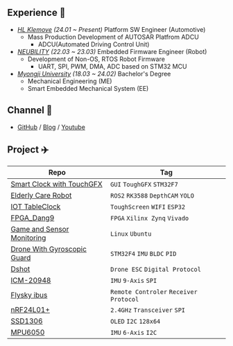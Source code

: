 ## Experience 🦄
- *[HL Klemove](https://www.hlklemove.com/) (24.01 ~ Present)* Platform SW Engineer (Automotive)
    - Mass Production Development of AUTOSAR Platfrom ADCU
      - ADCU(Automated Driving Control Unit)
- *[NEUBILITY](https://www.neubility.co.kr/) (22.03 ~ 23.03)* Embedded Firmware Engineer (Robot)
    - Development of Non-OS, RTOS Robot Firmware 
      - UART, SPI, PWM, DMA, ADC based on STM32 MCU
- *[Myongji University](https://www.mju.ac.kr/sites/mjukr/intro/intro.html) (18.03 ~ 24.02)* Bachelor's Degree
  - Mechanical Engineering (ME)
  - Smart Embedded Mechanical System (EE)

## Channel 🐬
- [GitHub](https://github.com/mokhwasomssi) / [Blog](https://mokhwasomssi.tistory.com/) / [Youtube](https://www.youtube.com/channel/UCjLpy5cuPepSS_kRHBvJvzQ)

## Project ✈️
| Repo  | Tag  |
|---|---|
| [Smart Clock with TouchGFX](https://github.com/smart-clock) |`GUI` `ToughGFX` `STM32F7`|
| [Elderly Care Robot](https://github.com/MJU-Capstone-PetRobot) |`ROS2` `RK3588` `DepthCAM` `YOLO`|
| [IOT TableClock](https://github.com/mokhwasomssi/IOT_TableClock) |`ToughScreen` `WIFI` `ESP32`|
| [FPGA_Dang9](https://github.com/mokhwasomssi/FPGA_Dang9.git) |`FPGA` `Xilinx Zynq` `Vivado`|
| [Game and Sensor Monitoring](https://github.com/mokhwasomssi/game_and_sensor_monitoring.git) |`Linux` `Ubuntu`|
| [Drone With Gyroscopic Guard](https://github.com/mokhwasomssi/drone_with_gyroscopic_guard.git) |`STM32F4` `IMU` `BLDC` `PID`|
| [Dshot](https://github.com/mokhwasomssi/stm32_hal_dshot.git) |`Drone ESC` `Digital Protocol`|
| [ICM-20948](https://github.com/mokhwasomssi/stm32_hal_icm20948.git) |`IMU` `9-Axis` `SPI`|
| [Flysky ibus](https://github.com/mokhwasomssi/stm32_hal_flysky_ibus.git) | `Remote Controler` `Receiver Protocol`|
| [nRF24L01+](https://github.com/mokhwasomssi/stm32_hal_nrf24l01.git) |`2.4GHz` `Transceiver` `SPI`|
| [SSD1306](https://github.com/mokhwasomssi/stm32_hal_ssd1306.git) |`OLED` `I2C` `128x64`|
| [MPU6050](https://github.com/mokhwasomssi/stm32_hal_mpu6050.git) |`IMU` `6-Axis` `I2C`|